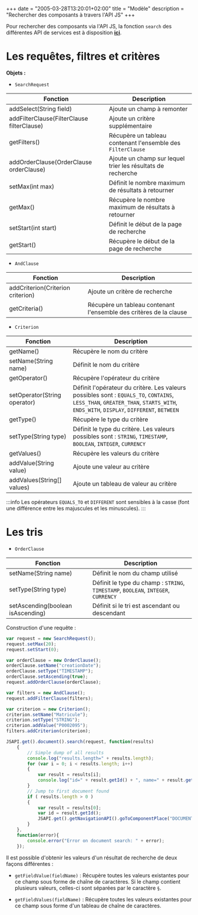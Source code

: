 +++
date = "2005-03-28T13:20:01+02:00"
title = "Modèle"
description = "Rechercher des composants à travers l'API JS"
+++


Pour rechercher des composants via l'API JS, la fonction ``search`` des différentes API de services est à disposition **[ici](broken-link.md)**.

# Les requêtes, filtres et critères

__Objets :__ 

* ``SearchRequest``


| Fonction                                              | Description                                                                 |
|-------------------------------------------------------|-----------------------------------------------------------------------------|
|addSelect(String field)                                | Ajoute un champ à remonter                                                  |        
|addFilterClause(FilterClause filterClause)             | Ajoute un critère supplémentaire                                            |        
|getFilters()                                           | Récupère un tableau contenant l'ensemble des `FilterClause`                 |
|addOrderClause(OrderClause orderClause)                | Ajoute un champ sur lequel trier les résultats de recherche                 |       
|setMax(int max)                                        | Définit le nombre maximum de résultats à retourner                          |        
|getMax()           	                                | Récupère le nombre maximum de résultats à retourner                         |        
|setStart(int start)                                    | Définit le début de la page de recherche                                    |        
|getStart()                    			                | Récupère le début de la page de recherche                                   |        


* ``AndClause``
 

| Fonction                                             | Description                                                                 |
|------------------------------------------------------|-----------------------------------------------------------------------------|
|addCriterion(Criterion criterion)                     | Ajoute un critère de recherche                                              |        
|getCriteria()                                         | Récupère un tableau contenant l'ensemble des critères de la clause          |        


* ``Criterion``
 

| Fonction                                             | Description                                                                     |
|-------------------------------------------------------|---------------------------------------------------------------------------------|
|getName()                      | Récupère le nom du critère              					                                          |        
|setName(String name)           | Définit le nom du critère                    											              |        
|getOperator()                  | Récupère l'opérateur du critère                                 									  |        
|setOperator(String operator)   | Définit l'opérateur du critère. Les valeurs possibles sont : ``EQUALS_TO``, ``CONTAINS``, ``LESS_THAN``, ``GREATER_THAN``, ``STARTS_WITH``, ``ENDS_WITH``, ``DISPLAY``, ``DIFFERENT``, ``BETWEEN``     										 |        
|getType()                      | Récupère le type du critère                                                                         |
|setType(String type)           | Définit le type du critère. Les valeurs possibles sont : ``STRING``, ``TIMESTAMP``, ``BOOLEAN``, ``INTEGER``, ``CURRENCY`` 									                                                                         |     
|getValues()                    | Récupère les valeurs du critère			                                         	    	    |
|addValue(String value)         | Ajoute une valeur au critère                           										      |        
|addValues(String[] values)     | Ajoute un tableau de valeur au critère                              							      |        

:::info
Les opérateurs ``EQUALS_TO`` et ``DIFFERENT`` sont sensibles à la casse (font une différence entre les majuscules et les minuscules).
:::

# Les tris

* ``OrderClause``

| Fonction                            | Description                                                                    |
|-------------------------------------|--------------------------------------------------------------------------------|
|setName(String name)                 | Définit le nom du champ utilisé                                                |        
|setType(String type)                 | Définit le type du champ :  ``STRING``, ``TIMESTAMP``, ``BOOLEAN``, ``INTEGER``, ``CURRENCY`` |        
|setAscending(boolean isAscending)    | Définit si le tri est ascendant ou descendant                                  |        

   

Construction d'une requête :

```javascript
var request = new SearchRequest();
request.setMax(20);
request.setStart(0);

var orderClause = new OrderClause();
orderClause.setName("creationDate");
orderClause.setType("TIMESTAMP");
orderClause.setAscending(true);
request.addOrderClause(orderClause);

var filters = new AndClause();
request.addFilterClause(filters);

var criterion = new Criterion(); 
criterion.setName("Matricule");
criterion.setType("STRING");
criterion.addValue("P0002095");
filters.addCriterion(criterion);

JSAPI.get().document().search(request, function(results)
	{
		// Simple dump of all results
		console.log("results.length=" + results.length);
		for (var i = 0; i < results.length; i++) 
		{
			var result = results[i];
			console.log("id=" + result.getId() + ", name=" + result.getFieldValue("name"));
		}
		// Jump to first document found
		if ( results.length > 0 )
		{
			var result = results[0];
			var id = result.getId();
			JSAPI.get().getNavigationAPI().goToComponentPlace("DOCUMENT", id);
		}
	},
	function(error){
		console.error("Error on document search: " + error);
	});
```

Il est possible d'obtenir les valeurs d'un résultat de recherche de deux façons différentes : 

* ``getFieldValue(fieldName)`` : Récupère toutes les valeurs existantes pour ce champ sous forme de chaîne de caractères. Si le champ contient plusieurs valeurs, celles-ci sont séparées par le caractère `§`.

* ``getFieldValues(fieldName)`` : Récupère toutes les valeurs existantes pour ce champ sous forme d'un tableau de chaîne de caractères.
